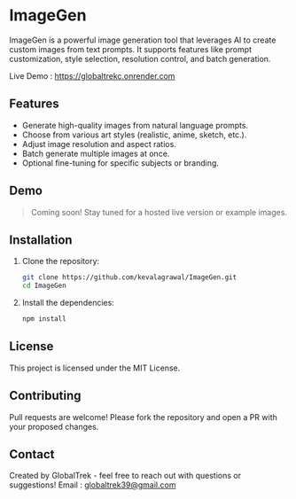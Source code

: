 # ImageGen

ImageGen is a powerful image generation tool that leverages AI to create custom images from text prompts. It supports features like prompt customization, style selection, resolution control, and batch generation.

Live Demo : https://globaltrekc.onrender.com

## Features

- Generate high-quality images from natural language prompts.
- Choose from various art styles (realistic, anime, sketch, etc.).
- Adjust image resolution and aspect ratios.
- Batch generate multiple images at once.
- Optional fine-tuning for specific subjects or branding.

## Demo

> Coming soon! Stay tuned for a hosted live version or example images.

## Installation

1. Clone the repository:
   ```bash
   git clone https://github.com/kevalagrawal/ImageGen.git
   cd ImageGen
   ```
   
2. Install the dependencies:
   ```bash
   npm install
   ```

## License

This project is licensed under the MIT License.

## Contributing

Pull requests are welcome! Please fork the repository and open a PR with your proposed changes.

## Contact

Created by GlobalTrek - feel free to reach out with questions or suggestions!
Email : globaltrek39@gmail.com
